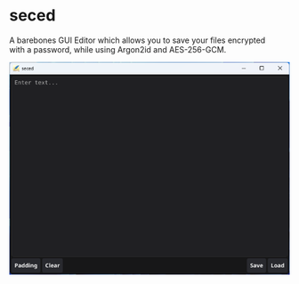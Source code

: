 # seced

A barebones GUI Editor which allows you to save your files encrypted  
with a password, while using Argon2id and AES-256-GCM.


![seced GUI](img/1.png)


